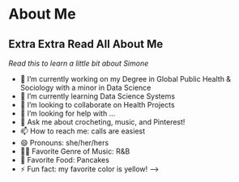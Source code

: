 # About Me

## Extra Extra Read All About Me
*Read this to learn a little bit about Simone*

- 🔭 I’m currently working on my Degree in Global Public Health & Sociology with a minor in Data Science
- 🌱 I’m currently learning Data Science Systems
- 👯 I’m looking to collaborate on Health Projects
- 🤔 I’m looking for help with ...
- 💬 Ask me about crocheting, music, and Pinterest!
- 📫 How to reach me: calls are easiest
- 😄 Pronouns: she/her/hers
- 👩‍🎤 Favorite Genre of Music: R&B
- 🥞 Favorite Food: Pancakes
- ⚡ Fun fact: my favorite color is yellow!
-->
